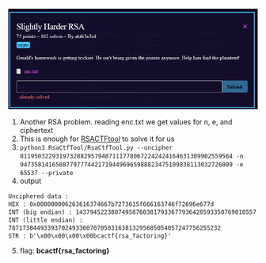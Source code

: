 ![question](Screenshot_1.png)
1) Another RSA problem.  reading enc.txt we get values for n, e, and ciphertext
2) This is enough for [RSACTFtool](https://github.com/Ganapati/RsaCtfTool) to solve it for us
3) `python3 RsaCtfTool/RsaCtfTool.py --uncipher 811950322931973288295794871117780672242424164631309902559564 -n 947358141650877977744217194496965988823475109838113032726009 -e 65537 --private`
4) output
``` 
Unciphered data :
HEX : 0x000000006263616374667b7273615f666163746f72696e677d
INT (big endian) : 143794522380749587603817933677936428593350769010557
INT (little endian) : 787173844933937024933607070503163813295685054057247756255232
STR : b'\x00\x00\x00\x00bcactf{rsa_factoring}'
```
5) flag: **bcactf{rsa_factoring}**